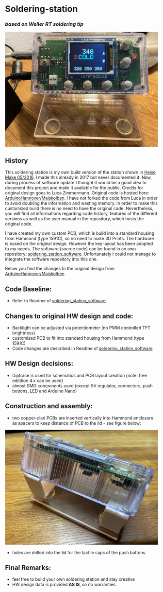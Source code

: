 # Soldering-station
### ***based on Weller RT soldering tip***

![Soldering station after power-up](/images/solder_station_operating_front_view.jpg "Soldering station in operation - after power-up")

History
----

 This soldering station is my own build version of the station shown in [Heise Make 05/2016](https://www.heise.de/select/make/2016/5/1476695937422186). I made this already in 2017 but never documented it. Now, during process of software update I thought it would be a good idea to document this project and make it available for the public. 
 Credits for original design goes to Luca Zimmermann.
 Original code is hosted here: [ArduinoHannover/Maiskolben](https://github.com/ArduinoHannover/Maiskolben). I have not forked the code from Luca in order to avoid doubling the information and wasting memory. 
 In order to make this customized build there is no need to have the original code. Nevertheless, you will find all informations regarding code history, features of the different versions as well as the user manual in the repository, which hosts the original code.
 
 I have created my own custom PCB, which is build into a standard housing from Hammond (type 1591C), so no need to make 3D Prints.
 The hardware is based on the original design. However the key layout has been adopted to my needs. The software (source code) can be found in an own repository:
 [soldering_station_software](https://github.com/Andy79881/soldering_station_software). Unfortunately I could not manage to integrate the software repository into this one.

Below you find the changes to the original design from [ArduinoHannover/Maiskolben](https://github.com/ArduinoHannover/Maiskolben)

Code Baseline:
---
- Refer to Readme of [soldering_station_software](https://github.com/Andy79881/soldering_station_software).

Changes to original HW design and code:
----

- Backlight can be adjusted via potentiometer (no PWM controlled TFT brightness)
- customized PCB to fit into standard housing from Hammond (type 1591C)
- Code changes are described in Readme of [soldering_station_software](https://github.com/Andy79881/soldering_station_software)

HW Design decisions:
----
- Diptrace is used for schematics and PCB layout creation (note: free editition 4.x can be used)
- almost SMD components used (except 5V regulator, connectors, push buttons, LED and Arduino Nano)

Construction and assembly:
---
- two copper-clad PCBs are inserted vertically into Hammond enclosure as spacers to keep distance of PCB to the lid - see figure below:

![Soldering station rear view](/images/solder_station_rear_view.jpg "Soldering station rear view - showing PCBs as spacers ")

- holes are drilled into the lid for the tactile caps of the push buttons.


Final Remarks:
---
- feel free to build your own soldering station and stay creative
- HW design data is provided **AS IS**, so no warranties.
